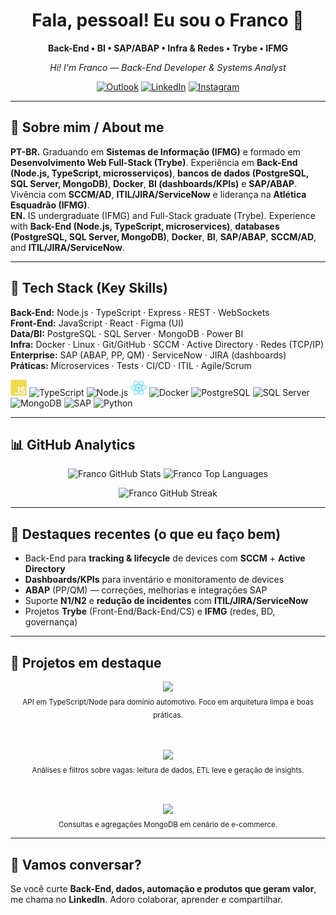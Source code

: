 <div align="center">
  <h1>Fala, pessoal! Eu sou o Franco 👋</h1>
  <p><strong>Back-End • BI • SAP/ABAP • Infra & Redes • Trybe • IFMG</strong></p>
  <p><em>Hi! I'm Franco — Back-End Developer & Systems Analyst</em></p>

  <!-- Contatos -->
  <a href="mailto:victorfranco02@outlook.com"><img alt="Outlook" src="https://img.shields.io/badge/Outlook-0078D4?style=for-the-badge&logo=microsoftoutlook&logoColor=white"/></a>
  <a href="https://www.linkedin.com/in/ofrancodev/" target="_blank"><img alt="LinkedIn" src="https://img.shields.io/badge/LinkedIn-0A66C2?style=for-the-badge&logo=linkedin&logoColor=white"/></a>
  <a href="https://www.instagram.com/o_franco.dev/" target="_blank"><img alt="Instagram" src="https://img.shields.io/badge/Instagram-E4405F?style=for-the-badge&logo=instagram&logoColor=white"/></a>
</div>

---

## 🔎 Sobre mim / About me
**PT-BR.** Graduando em **Sistemas de Informação (IFMG)** e formado em **Desenvolvimento Web Full-Stack (Trybe)**. Experiência em **Back-End (Node.js, TypeScript, microsserviços)**, **bancos de dados (PostgreSQL, SQL Server, MongoDB)**, **Docker**, **BI (dashboards/KPIs)** e **SAP/ABAP**. Vivência com **SCCM/AD**, **ITIL/JIRA/ServiceNow** e liderança na **Atlética Esquadrão (IFMG)**.  
**EN.** IS undergraduate (IFMG) and Full-Stack graduate (Trybe). Experience with **Back-End (Node.js, TypeScript, microservices)**, **databases (PostgreSQL, SQL Server, MongoDB)**, **Docker**, **BI**, **SAP/ABAP**, **SCCM/AD**, and **ITIL/JIRA/ServiceNow**.

---

## 🧰 Tech Stack (Key Skills)
**Back-End:** Node.js · TypeScript · Express · REST · WebSockets  
**Front-End:** JavaScript · React · Figma (UI)  
**Data/BI:** PostgreSQL · SQL Server · MongoDB · Power BI  
**Infra:** Docker · Linux · Git/GitHub · SCCM · Active Directory · Redes (TCP/IP)  
**Enterprise:** SAP (ABAP, PP, QM) · ServiceNow · JIRA (dashboards)  
**Práticas:** Microservices · Tests · CI/CD · ITIL · Agile/Scrum

<p align="left">
  <img alt="JavaScript" height="26" src="https://raw.githubusercontent.com/devicons/devicon/master/icons/javascript/javascript-plain.svg"/>
  <img alt="TypeScript" height="26" src="https://cdn.jsdelivr.net/gh/devicons/devicon/icons/typescript/typescript-original.svg"/>
  <img alt="Node.js" height="26" src="https://cdn.jsdelivr.net/gh/devicons/devicon/icons/nodejs/nodejs-original.svg"/>
  <img alt="React" height="26" src="https://raw.githubusercontent.com/devicons/devicon/master/icons/react/react-original.svg"/>
  <img alt="Docker" height="26" src="https://cdn.jsdelivr.net/gh/devicons/devicon/icons/docker/docker-original.svg"/>
  <img alt="PostgreSQL" height="26" src="https://cdn.jsdelivr.net/gh/devicons/devicon/icons/postgresql/postgresql-original.svg"/>
  <img alt="SQL Server" height="26" src="https://cdn.jsdelivr.net/gh/devicons/devicon/icons/microsoftsqlserver/microsoftsqlserver-plain.svg"/>
  <img alt="MongoDB" height="26" src="https://cdn.jsdelivr.net/gh/devicons/devicon/icons/mongodb/mongodb-original.svg"/>
  <img alt="SAP" height="26" src="https://cdn.jsdelivr.net/gh/devicons/devicon/icons/sap/sap-original.svg"/>
  <img alt="Python" height="26" src="https://cdn.jsdelivr.net/gh/devicons/devicon/icons/python/python-original.svg"/>
</p>

---

## 📊 GitHub Analytics
<div align="center">

  <!-- 1) Stats + 2) Top Langs (lado a lado) -->
  <img height="170" alt="Franco GitHub Stats"
       src="https://github-readme-stats.vercel.app/api?username=vfranco00&show_icons=true&theme=highcontrast&include_all_commits=true&count_private=true"/>
  <img height="170" alt="Franco Top Languages"
       src="https://github-readme-stats.vercel.app/api/top-langs/?username=vfranco00&layout=compact&langs_count=8&theme=highcontrast"/>

</div>

<!-- 3) Streak centralizado -->
<p align="center">
  <img height="170" alt="Franco GitHub Streak"
       src="https://streak-stats.demolab.com?user=vfranco00&theme=highcontrast&date_format=j%20M%5B%20Y%5D"/>
</p>

---

## 🚀 Destaques recentes (o que eu faço bem)
- Back-End para **tracking & lifecycle** de devices com **SCCM** + **Active Directory**  
- **Dashboards/KPIs** para inventário e monitoramento de devices  
- **ABAP** (PP/QM) — correções, melhorias e integrações SAP  
- Suporte **N1/N2** e **redução de incidentes** com **ITIL/JIRA/ServiceNow**  
- Projetos **Trybe** (Front-End/Back-End/CS) e **IFMG** (redes, BD, governança)

---

## 📌 Projetos em destaque
<!-- 1) Back-end / TypeScript -->
<div align="center">
<a href="https://github.com/vfranco00/PerfectCar" target="_blank">
  <img src="https://img.shields.io/badge/PerfectCar-Node.js%20%7C%20TypeScript%20%7C%20API-2ea44f?style=for-the-badge"/>
</a>
<br/><sub>API em TypeScript/Node para domínio automotivo. Foco em arquitetura limpa e boas práticas.</sub>

<!-- 2) Data/BI / Python -->
<br/><br/>
<a href="https://github.com/vfranco00/Jobs_Insights" target="_blank">
  <img src="https://img.shields.io/badge/Jobs_Insights-Python%20%7C%20Pandas%20%7C%20ETL-yellow?style=for-the-badge"/>
</a>
<br/><sub>Análises e filtros sobre vagas: leitura de dados, ETL leve e geração de insights.</sub>

<!-- 3) NoSQL / MongoDB -->
<br/><br/>
<a href="https://github.com/vfranco00/Commerce_MongoDB" target="_blank">
  <img src="https://img.shields.io/badge/Commerce_MongoDB-Aggregations%20%7C%20Queries%20%7C%20NoSQL-4ea7ff?style=for-the-badge"/>
</a>
<br/><sub>Consultas e agregações MongoDB em cenário de e-commerce.</sub>
</div>

---

## 🤝 Vamos conversar?
Se você curte **Back-End, dados, automação e produtos que geram valor**, me chama no **LinkedIn**. Adoro colaborar, aprender e compartilhar.
